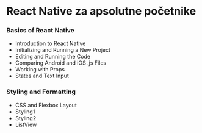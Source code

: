 # React Native za apsolutne početnike

### Basics of React Native

- Introduction to React Native
- Initializing and Running a New Project
- Editing and Running the Code
- Comparing Android and iOS .js Files
- Working with Props
- States and Text Input

### Styling and Formatting

- CSS and Flexbox Layout
- Styling1
- Styling2
- ListView
